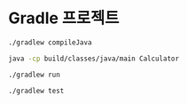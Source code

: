 # Gradle 프로젝트

```bash
./gradlew compileJava

java -cp build/classes/java/main Calculator
```

```bash
./gradlew run
```

```bash
./gradlew test
```
